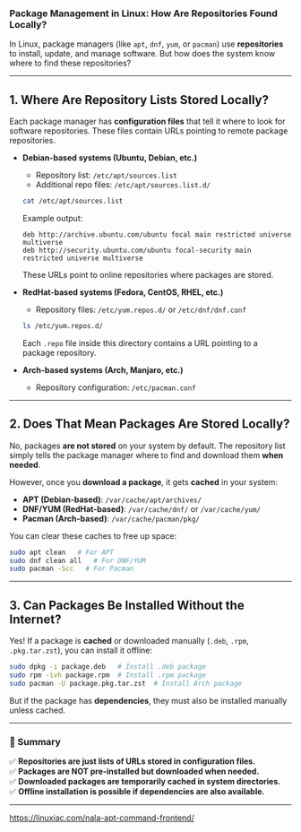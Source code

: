 ### **Package Management in Linux: How Are Repositories Found Locally?**

In Linux, package managers (like `apt`, `dnf`, `yum`, or `pacman`) use **repositories** to install, update, and manage software. But how does the system know where to find these repositories?

---

## **1. Where Are Repository Lists Stored Locally?**

Each package manager has **configuration files** that tell it where to look for software repositories. These files contain URLs pointing to remote package repositories.

- **Debian-based systems (Ubuntu, Debian, etc.)**
    
    - Repository list: `/etc/apt/sources.list`
    - Additional repo files: `/etc/apt/sources.list.d/`
    
    ```sh
    cat /etc/apt/sources.list
    ```
    
    Example output:
    
    ```
    deb http://archive.ubuntu.com/ubuntu focal main restricted universe multiverse
    deb http://security.ubuntu.com/ubuntu focal-security main restricted universe multiverse
    ```
    
    These URLs point to online repositories where packages are stored.
    
- **RedHat-based systems (Fedora, CentOS, RHEL, etc.)**
    
    - Repository files: `/etc/yum.repos.d/` or `/etc/dnf/dnf.conf`
    
    ```sh
    ls /etc/yum.repos.d/
    ```
    
    Each `.repo` file inside this directory contains a URL pointing to a package repository.
    
- **Arch-based systems (Arch, Manjaro, etc.)**
    
    - Repository configuration: `/etc/pacman.conf`

---

## **2. Does That Mean Packages Are Stored Locally?**

No, packages **are not stored** on your system by default. The repository list simply tells the package manager where to find and download them **when needed**.

However, once you **download a package**, it gets **cached** in your system:

- **APT (Debian-based)**: `/var/cache/apt/archives/`
- **DNF/YUM (RedHat-based)**: `/var/cache/dnf/` or `/var/cache/yum/`
- **Pacman (Arch-based)**: `/var/cache/pacman/pkg/`

You can clear these caches to free up space:

```sh
sudo apt clean   # For APT
sudo dnf clean all   # For DNF/YUM
sudo pacman -Scc   # For Pacman
```

---

## **3. Can Packages Be Installed Without the Internet?**

Yes! If a package is **cached** or downloaded manually (`.deb`, `.rpm`, `.pkg.tar.zst`), you can install it offline:

```sh
sudo dpkg -i package.deb   # Install .deb package  
sudo rpm -ivh package.rpm  # Install .rpm package  
sudo pacman -U package.pkg.tar.zst  # Install Arch package  
```

But if the package has **dependencies**, they must also be installed manually unless cached.

---

### **🔹 Summary**

✅ **Repositories are just lists of URLs stored in configuration files.**  
✅ **Packages are NOT pre-installed but downloaded when needed.**  
✅ **Downloaded packages are temporarily cached in system directories.**  
✅ **Offline installation is possible if dependencies are also available.**



-----------------

https://linuxiac.com/nala-apt-command-frontend/